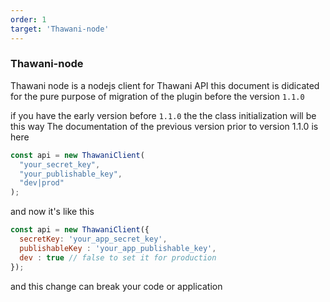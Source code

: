 ```yaml
---
order: 1
target: 'Thawani-node'
---
```

### Thawani-node

Thawani node is a nodejs client for Thawani API 
this document is didicated for the pure purpose of 
migration of the plugin before the version `1.1.0`

if you have the early version before `1.1.0` the the class initialization will be this way 
The documentation of the previous version prior to version 1.1.0 is  <nuxt-link to="/old-version">here</nuxt-link>
```js
const api = new ThawaniClient(
  "your_secret_key",
  "your_publishable_key",
  "dev|prod"
);
```
and now it's like this 
```js
const api = new ThawaniClient({
  secretKey: 'your_app_secret_key', 
  publishableKey : 'your_app_publishable_key',
  dev : true // false to set it for production 
});
```

and this change can break your code or application 

